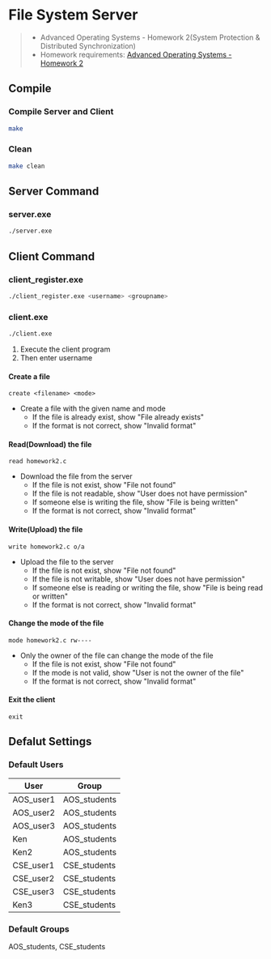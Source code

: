 # File System Server
> * Advanced Operating Systems - Homework 2(System Protection & Distributed Synchronization)
> * Homework requirements: [Advanced Operating Systems - Homework 2](https://github.com/RutoDa/AOS_System_Protection/blob/main/Advanced%20Operating%20Systems%20-%20Homework%202.pdf)

## Compile
### Compile Server and Client
```bash
make
```
### Clean
```bash
make clean
```

## Server Command
### server.exe
```bash
./server.exe
```

## Client Command
### client_register.exe
```bash
./client_register.exe <username> <groupname>
```

### client.exe
```bash
./client.exe
```
1. Execute the client program
2. Then enter username
#### Create a file
```
create <filename> <mode>
```
- Create a file with the given name and mode
  - If the file is already exist, show "File already exists"
  - If the format is not correct, show "Invalid format"
  
#### Read(Download) the file
```
read homework2.c
```
- Download the file from the server
  - If the file is not exist, show "File not found"
  - If the file is not readable, show "User does not have permission"
  - If someone else is writing the file, show "File is being written"
  - If the format is not correct, show "Invalid format"

#### Write(Upload) the file
```
write homework2.c o/a
```
- Upload the file to the server
  - If the file is not exist, show "File not found"
  - If the file is not writable, show "User does not have permission"
  - If someone else is reading or writing the file, show "File is being read or written"
  - If the format is not correct, show "Invalid format"

#### Change the mode of the file
```
mode homework2.c rw----
```
- Only the owner of the file can change the mode of the file
  - If the file is not exist, show "File not found"
  - If the mode is not valid, show "User is not the owner of the file"
  - If the format is not correct, show "Invalid format"

#### Exit the client
``` 
exit
```

## Defalut Settings
### Default Users
| User      | Group        |
| --------- | ------------ |
| AOS_user1 | AOS_students |
| AOS_user2 | AOS_students |
| AOS_user3 | AOS_students |
| Ken       | AOS_students |
| Ken2      | AOS_students |
| CSE_user1 | CSE_students |
| CSE_user2 | CSE_students |
| CSE_user3 | CSE_students |
| Ken3      | CSE_students |

### Default Groups
AOS_students, CSE_students